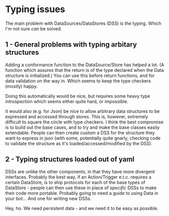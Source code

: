 <!--
SPDX-FileCopyrightText: 2023 Mewbot Developers <mewbot@quicksilver.london>

SPDX-License-Identifier: BSD-2-Clause
-->

# Typing issues

The main problem with DataSources/DataStores (DSS) is the typing.
Which I'm not sure _can_ be solved.

## 1 - General problems with typing arbitary structures

Adding a conformance function to the DataSource/Store has helped a lot.
(A function which assures that the return is of the type declared when the Data structure is initialized.)
You can use this before return functions, and for data validation on the way in.
Which seems to keep the type checkers (mostly) happy.

Doing this automatically would be nice, but requires some heavy type introspection which seems either quite hard, or
impossible.

It would also (e.g. for Json) be nice to allow arbitrary data structures to be expressed and accessed through stores.
This is, however, extremely difficult to square the circle with type checkers.
I think the best compromise is to build out the base cases, and to try and make the base classes easily extendable.
People can then create custom a DSS for the structure they want to express in json (with some, potentially quite gnarly, 
checking code to validate the structure as it's loaded/accessed/modified by the DSS).

## 2 - Typing structures loaded out of yaml

DSSs are unlike the other components, in that they have more divergent interfaces.
Probably the best way, if an Action/Trigger e.t.c. requires a certain DataStore, is to ship protocols for each of the 
base types of DataStore - people can then use these in place of _specific_ DSSs to make their code more portable.
Probably going to need a guide to using Data in your bot...
And one for writing new DSSs.

Hey, ho.
We need persistent data - and we need it to be easy as possible.